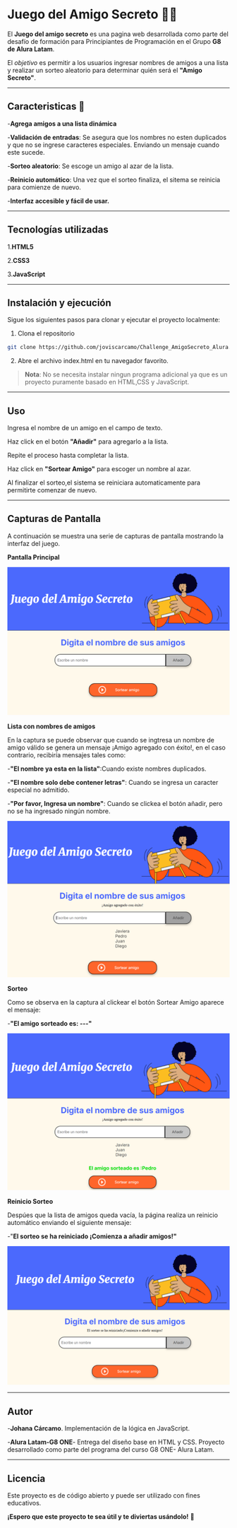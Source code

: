 # Juego del Amigo Secreto 🎁🎉

  El **Juego del amigo secreto** es una pagina web desarrollada como parte del desafío de formación para Principiantes de Programación en el Grupo **G8 de Alura Latam**.
  
  El _objetivo_ es permitir a los usuarios ingresar nombres de amigos a una lista y realizar un sorteo aleatorio para determinar quién será el **"Amigo Secreto"**.

---

## Caracteristicas 🚀

-**Agrega amigos a una lista dinámica**

-**Validación de entradas**: Se asegura que los nombres no esten duplicados y que no se ingrese caracteres especiales. Enviando un mensaje cuando este sucede.

-**Sorteo aleatorio**: Se escoge un amigo al azar de la lista.

-**Reinicio automático**: Una vez que el sorteo finaliza, el sitema se reinicia para comienze de nuevo.

-**Interfaz accesible y fácil de usar.**

---
## Tecnologías utilizadas 

1.**HTML5**

2.**CSS3**

3.**JavaScript**

---

## Instalación y ejecución

Sigue los siguientes pasos para clonar y ejecutar el proyecto localmente:

1. Clona el repositorio

```bash
git clone https://github.com/joviscarcamo/Challenge_AmigoSecreto_Alura.git
```

2. Abre el archivo index.html en tu navegador favorito.

>**Nota**: No se necesita instalar ningun programa adicional ya que es un proyecto puramente basado en HTML,CSS y JavaScript.
--- 
## Uso

Ingresa el nombre de un amigo en el campo de texto.

Haz click en el botón **"Añadir"** para agregarlo a la lista.

Repite el proceso hasta completar la lista.

Haz click en **"Sortear Amigo"** para escoger un nombre al azar.

Al finalizar el sorteo,el sistema se reiniciara automaticamente para permitirte comenzar de nuevo.

---

## Capturas de Pantalla

A continuación se muestra una serie de capturas de pantalla mostrando la interfaz del juego.

**Pantalla Principal**

![Pagina principal](assets/Pagina%20incio.png)

**Lista con nombres de amigos**

En la captura se puede observar que cuando se ingtresa un nombre de amigo válido se genera un mensaje ¡Amigo agregado con éxito!, en el caso contrario, recibiría mensajes tales como: 

-**"El nombre ya esta en la lista"**:Cuando existe nombres duplicados.

-**"El nombre solo debe contener letras"**: Cuando se ingresa un caracter especial no admitido.

-**"Por favor, Ingresa un nombre"**: Cuando se clickea el botón añadir, pero no se ha ingresado ningún nombre.

![Lista](assets/listaamigos.png)

**Sorteo**

Como se observa en la captura al clickear el botón Sortear Amigo aparece el mensaje:

-**"El amigo sorteado es: ---"**

![Lista](assets/sorteo.png)

**Reinicio Sorteo**

Despúes que la lista de amigos queda vacía, la página realiza un reinicio automático enviando el siguiente mensaje:

-"**El sorteo se ha reiniciado ¡Comienza a añadir amigos!"**

![Lista](assets/reiniciosorteo.png)




---
## Autor

-**Johana Cárcamo**. Implementación de la lógica en JavaScript.

-**Alura Latam-G8 ONE**- Entrega del diseño base en HTML y CSS.
Proyecto desarrollado como parte del programa del curso G8 ONE- Alura Latam.

---
## Licencia

Este proyecto es de código abierto y puede ser utilizado con fines educativos.

**¡Espero que este proyecto te sea útil y te diviertas usándolo!** 🎉


